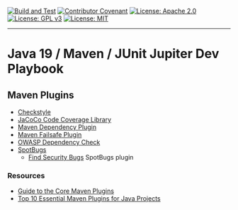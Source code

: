 [![Build and Test](https://github.com/devplaybooks/java19_maven_junit5/actions/workflows/CI.yml/badge.svg)](https://github.com/devplaybooks/java19_maven_junit5/actions/workflows/CI.yml)
[![Contributor Covenant](https://img.shields.io/badge/Contributor%20Covenant-2.1-4baaaa.svg)](CODE_OF_CONDUCT.md)
[![License: Apache 2.0](https://img.shields.io/badge/license-Apache%202.0-blue?style=flat-square)](LICENSE-APACHE)
[![License: GPL v3](https://img.shields.io/badge/License-GPLv3-blue.svg)](LICENSE-GPLv3)
[![License: MIT](https://img.shields.io/badge/license-MIT-blue?style=flat-square)](LICENSE-MIT)

---

# Java 19 / Maven / JUnit Jupiter Dev Playbook

## Maven Plugins

* [Checkstyle](https://checkstyle.org/)
* [JaCoCo Code Coverage Library](https://www.jacoco.org/jacoco/)
* [Maven Dependency Plugin](https://maven.apache.org/plugins/maven-dependency-plugin/)
* [Maven Failsafe Plugin](https://maven.apache.org/surefire/maven-failsafe-plugin/)
* [OWASP Dependency Check](https://jeremylong.github.io/DependencyCheck/general/internals.html)
* [SpotBugs](https://spotbugs.github.io/)
  * [Find Security Bugs](https://find-sec-bugs.github.io/tutorials.htm#Maven) SpotBugs plugin

### Resources

* [Guide to the Core Maven Plugins](https://www.baeldung.com/core-maven-plugins)
* [Top 10 Essential Maven Plugins for Java Projects](https://medium.com/@AlexanderObregon/top-10-essential-maven-plugins-for-java-projects-a85b26a4de31)
